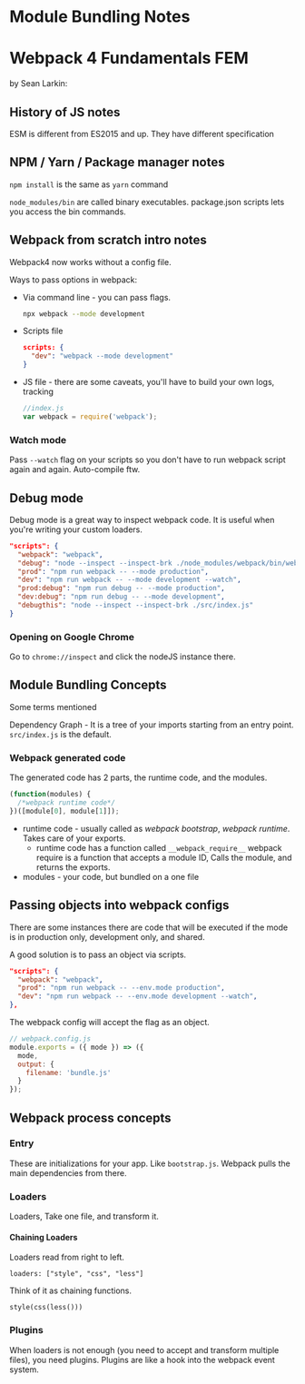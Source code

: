 # Module Bundling Notes

# Webpack 4 Fundamentals FEM

by Sean Larkin:

## History of JS notes

ESM is different from ES2015 and up. They have different specification

## NPM / Yarn / Package manager notes

`npm install` is the same as `yarn` command

`node_modules/bin` are called binary executables. package.json scripts lets you access the bin commands.

## Webpack from scratch intro notes

Webpack4 now works without a config file.

Ways to pass options in webpack:

- Via command line - you can pass flags.
  ```bash
  npx webpack --mode development
  ```
- Scripts file
  ```json
  scripts: {
    "dev": "webpack --mode development"
  }
  ```
- JS file - there are some caveats, you'll have to build your own logs, tracking
  ```js
  //index.js
  var webpack = require('webpack');
  ```

### Watch mode

Pass `--watch` flag on your scripts so you don't have to run webpack script again and again. Auto-compile ftw.

## Debug mode

Debug mode is a great way to inspect webpack code. It is useful when you're writing your custom loaders.

```json
"scripts": {
  "webpack": "webpack",
  "debug": "node --inspect --inspect-brk ./node_modules/webpack/bin/webpack.js",
  "prod": "npm run webpack -- --mode production",
  "dev": "npm run webpack -- --mode development --watch",
  "prod:debug": "npm run debug -- --mode production",
  "dev:debug": "npm run debug -- --mode development",
  "debugthis": "node --inspect --inspect-brk ./src/index.js"
}
```

### Opening on Google Chrome

Go to `chrome://inspect` and click the nodeJS instance there.

## Module Bundling Concepts

Some terms mentioned

Dependency Graph - It is a tree of your imports starting from an entry point. `src/index.js` is the default.

### Webpack generated code

The generated code has 2 parts, the runtime code, and the modules.

```js
(function(modules) {
  /*webpack runtime code*/
})([module[0], module[1]]);
```

- runtime code - usually called as _webpack bootstrap_, _webpack runtime_. Takes care of your exports.
  - runtime code has a function called `__webpack_require__` webpack require is a function that accepts a module ID, Calls the module, and returns the exports.
- modules - your code, but bundled on a one file

## Passing objects into webpack configs

There are some instances there are code that will be executed if the mode is in production only, development only, and shared.

A good solution is to pass an object via scripts.

```json
"scripts": {
  "webpack": "webpack",
  "prod": "npm run webpack -- --env.mode production",
  "dev": "npm run webpack -- --env.mode development --watch",
},
```

The webpack config will accept the flag as an object.

```js
// webpack.config.js
module.exports = ({ mode }) => ({
  mode,
  output: {
    filename: 'bundle.js'
  }
});
```

## Webpack process concepts

### Entry

These are initializations for your app. Like `bootstrap.js`. Webpack pulls the main dependencies from there.

### Loaders

Loaders, Take one file, and transform it.

#### Chaining Loaders

Loaders read from right to left.

`loaders: ["style", "css", "less"]`

Think of it as chaining functions.

`style(css(less()))`

### Plugins

When loaders is not enough (you need to accept and transform multiple files), you need plugins. Plugins are like a hook into the webpack event system.
